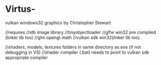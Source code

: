 # Virtus-

vulkan windows32 graphics by Christopher Stewart 

//requires
//stb image library
//tinyobjectloader
//glfw win32 pre compiled (linker lib too)
//glm opengl math
//vulkan sdk win32(linker lib too)

//shaders, models, textures folders in same directory as exe (if not debugging in VS)
//shader compiler (.bat) needs to point to vulkan sdk appropriate compiler